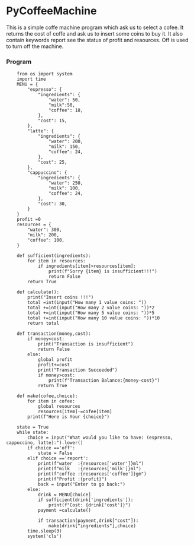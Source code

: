 # PyCoffeeMachine

This is a simple coffe machine program which ask us to select a cofee.
It returns the cost of coffe and ask us to insert some coins to buy it.
It also contain keywords report see the status of profit and reaources.
Off is used to turn off the machine.

### Program

        from os import system
        import time
        MENU = {
            "espresso": {
                "ingredients": {
                    "water": 50,
                    "milk":50,
                    "coffee": 18,
                },
                "cost": 15,
            },
            "latte": {
                "ingredients": {
                    "water": 200,
                    "milk": 150,
                    "coffee": 24,
                },
                "cost": 25,
            },
            "cappuccino": {
                "ingredients": {
                    "water": 250,
                    "milk": 100,
                    "coffee": 24,
                },
                "cost": 30,
            }
        }
        profit =0
        resources = {
            "water": 300,
            "milk": 200,
            "coffee": 100,
        }

        def sufficient(ingredients):
            for item in resources:
                if ingredients[item]>resources[item]:
                    print(f"Sorry {item} is insufficient!!!")
                    return False
            return True

        def calculate():
            print("Insert coins !!!")
            total =int(input("How many 1 value coins: "))
            total +=int(input("How many 2 value coins: "))*2
            total +=int(input("How many 5 value coins: "))*5
            total +=int(input("How many 10 value coins: "))*10
            return total

        def transaction(money,cost):
            if money<cost:
                print("Transaction is insufficient")
                return False
            else:
                global profit
                profit+=cost
                print("Transaction Succeeded")
                if money>cost:
                    print(f"Transaction Balance:{money-cost}")
                return True

        def make(cofee,choice):
            for item in cofee:
                global resources
                resources[item]-=cofee[item]
            print(f"Here is Your {choice}")

        state = True
        while state:
            choice = input("What would you like to have: (espresso, cappuccino, latte):").lower()
            if choice =='off':
                state = False
            elif choice =='report':
                print(f"water  :{resources['water']}ml")
                print(f"milk   :{resources['milk']}ml")
                print(f"coffee :{resources['coffee']}gm")
                print(f"Profit :{profit}")
                back = input("Enter to go back:")
            else:
                drink = MENU[choice]
                if sufficient(drink['ingredients']):
                    print(f"Cost: {drink['cost']}")
                payment =calculate()

                if transaction(payment,drink["cost"]):
                    make(drink["ingredients"],choice)
            time.sleep(3)
            system('cls')
            
            
            


